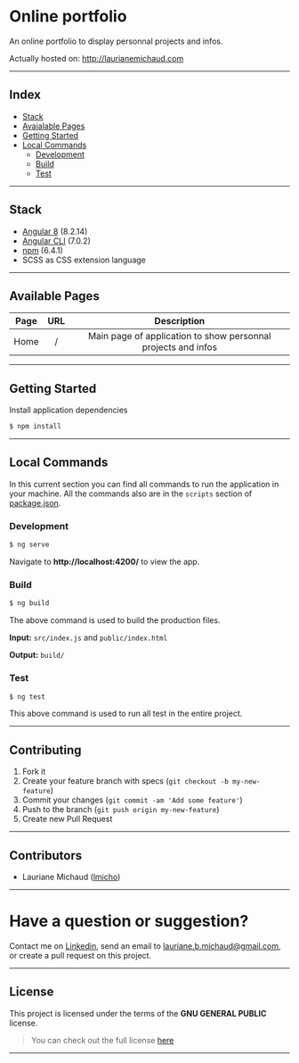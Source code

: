 # Online portfolio

An online portfolio to display personnal projects and infos.

Actually hosted on: http://laurianemichaud.com

---

## Index

- [Stack](#stack)
- [Avaialable Pages](#available-pages)
- [Getting Started](#getting-started)
- [Local Commands](#local-commands)
    - [Development](#development)
    - [Build](#build)
    - [Test](#test)

---

## Stack

* [Angular 8](https://www.npmjs.com) (8.2.14)
* [Angular CLI](https://github.com/angular/angular-cli) (7.0.2)
* [npm](https://www.npmjs.com) (6.4.1)
* SCSS as CSS extension language

---

## Available Pages

|    Page    |    URL        |                          Description                        |
|:----------:|:-------------:|:-----------------------------------------------------------:|
|    Home    |     /         |  Main page of application to show personnal projects and infos |

---

## Getting Started


Install application dependencies

```sh
$ npm install
```

---

## Local Commands

In this current section you can find all commands to run the application in your machine. All the commands also are  in the `scripts` section of [package.json](package.json).

### Development

```sh
$ ng serve
```

Navigate to **http://localhost:4200/** to view the app.

### Build

```sh
$ ng build
```

The above command is used to build the production files.

**Input:** `src/index.js` and `public/index.html`

**Output:** `build/`

### Test

```sh
$ ng test
```

This above command is used to run all test in the entire project.

---

## Contributing

1. Fork it
2. Create your feature branch with specs (`git checkout -b my-new-feature`)
3. Commit your changes (`git commit -am 'Add some feature'`)
4. Push to the branch (`git push origin my-new-feature`)
5. Create new Pull Request

---

## Contributors

* Lauriane Michaud ([lmicho](https://github.com/lmicho))

---

# **Have a question or suggestion?**
Contact me on [Linkedin](https://www.linkedin.com/in/laurianemichaud/), send an email to lauriane.b.michaud@gmail.com, or create a pull request on this project.

---

## License

This project is licensed under the terms of the **GNU GENERAL PUBLIC** license.
>You can check out the full license [here](https://github.com/jcarva/spotify-search/blob/master/LICENSE)

---
